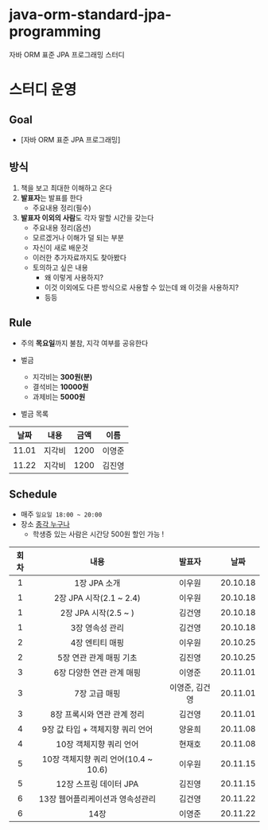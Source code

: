 # java-orm-standard-jpa-programming
자바 ORM 표준 JPA 프로그래밍 스터디

# 스터디 운영

## Goal
* [자바 ORM 표준 JPA 프로그래밍]

## 방식
1. 책을 보고 최대한 이해하고 온다
2. **발표자**는 발표를 한다
    - 주요내용 정리(필수)
3. **발표자 이외의 사람**도 각자 말할 시간을 갖는다
    - 주요내용 정리(옵션)
    - 모르겠거나 이해가 덜 되는 부분
    - 자신이 새로 배운것
    - 이러한 추가자료까지도 찾아봤다
    - 토의하고 싶은 내용
        - 왜 이렇게 사용하지?
        - 이것 이외에도 다른 방식으로 사용할 수 있는데 왜 이것을 사용하지?
        - 등등
        
## Rule
- 주의 **목요일**까지 불참, 지각 여부를 공유한다
- 벌금
    - 지각비는 **300원(분)**
    - 결석비는 **10000원**
    - 과제비는 **5000원**
    
- 벌금 목록  
  
|날짜|내용|금액|이름|  
| :---: | :---: | :---: | :---: |  
|11.01|지각비|1200|이영준|  
|11.22|지각비|1200|김진영|  


## Schedule
- 매주 `일요일 18:00 ~ 20:00`  
- 장소 [종각 누구나](https://map.naver.com/v5/search/%EC%A2%85%EA%B0%81%20%EB%88%84%EA%B5%AC%EB%82%98/place/21290050?placeSearchOption=fromNxList=true%26noredirect=1%26entry=pll&c=14135827.6704000,4518806.6451502,13,0,0,0,dh&placePath=%2Fhome%3Fentry=pll)  
    - 학생증 있는 사람은 시간당 500원 할인 가능 !

|회차|내용|발표자|날짜|
| :---: | :---: | :---: | :---: |
| 1 | 1장 JPA 소개 | 이우원 | 20.10.18 |
| 1 | 2장 JPA 시작(2.1 ~ 2.4) | 이우원 | 20.10.18 |
| 1 | 2장 JPA 시작(2.5 ~ ) | 김건영 | 20.10.18 |
| 1 | 3장 영속성 관리 | 김건영 | 20.10.18 |
| 2 | 4장 엔티티 매핑 | 이우원 | 20.10.25 |
| 2 | 5장 연관 관계 매핑 기초 | 김진영 | 20.10.25 |
| 3 | 6장 다양한 연관 관계 매핑 | 이영준 | 20.11.01 |
| 3 | 7장 고급 매핑 | 이영준, 김건영 | 20.11.01 |
| 3 | 8장 프록시와 연관 관계 정리 | 김건영 | 20.11.01 |
| 4 | 9장 값 타입 + 객체지향 쿼리 언어 | 양윤희 | 20.11.08 |
| 4 | 10장 객체지향 쿼리 언어 | 현재호 | 20.11.08 |
| 5 | 10장 객체지향 쿼리 언어(10.4 ~ 10.6) | 이우원 | 20.11.15 |
| 5 | 12장 스프링 데이터 JPA | 김진영 | 20.11.15 |
| 6 | 13장 웹어플리케이션과 영속성관리 | 김건영 | 20.11.22 |
| 6 | 14장 | 이영준 | 20.11.22 |











